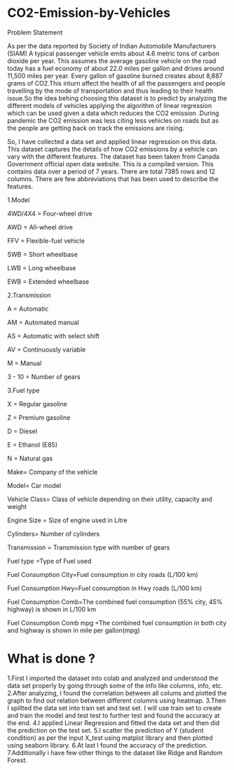 # CO2-Emission-by-Vehicles
Problem Statement

As per the data reported by Society of Indian Automobile Manufacturers (SIAM) A typical passenger vehicle emits about 4.6 metric tons of carbon dioxide per year. This assumes the average gasoline vehicle on the road today has a fuel economy of about 22.0 miles per gallon and drives around 11,500 miles per year. Every gallon of gasoline burned creates about 8,887 grams of CO2.This inturn affect the health of all the passengers and people travelling by the mode of transportation and thus leading to their health issue.So the idea behing choosing this dataset is to predict by analyzing the different models of vehicles applying the algorithm of linear regression which can be used given a data which reduces the CO2 emission .During pandemic the CO2 emission was less citing less vehicles on roads but as the people are getting back on track the emissions are rising.

So, I have collected a data set and applied linear regression on this data. This dataset captures the details of how CO2 emissions by a vehicle can vary with the different features. The dataset has been taken from Canada Government official open data website. This is a compiled version. This contains data over a period of 7 years. There are total 7385 rows and 12 columns. There are few abbreviations that has been used to describe the features.

1.Model 

4WD/4X4 = Four-wheel drive

AWD = All-wheel drive

FFV = Flexible-fuel vehicle

SWB = Short wheelbase

LWB = Long wheelbase

EWB = Extended wheelbase


2.Transmission

A = Automatic

AM = Automated manual

AS = Automatic with select shift

AV = Continuously variable

M = Manual

3 - 10 = Number of gears



3.Fuel type

X = Regular gasoline

Z = Premium gasoline

D = Diesel

E = Ethanol (E85)

N = Natural gas

Make= Company of the vehicle

Model= Car model

Vehicle Class= Class of vehicle depending on their utility, capacity and weight

Engine Size = Size of engine used in Litre

Cylinders= Number of cylinders

Transmission = Transmission type with number of gears

Fuel type =Type of Fuel used

Fuel Consumption City=Fuel consumption in city roads (L/100 km)

Fuel Consumption Hwy=Fuel consumption in Hwy roads (L/100 km)

Fuel Consumption Comb=The combined fuel consumption (55% city, 45% highway) is shown in L/100 km

Fuel Consumption Comb mpg =The combined fuel consumption in both city and highway is shown in mile per gallon(mpg)

# What is done ?
1.First I imported the dataset into colab and analyzed and understood the data set properly by going through some of the info like columns, info, etc.
2.After analyzing, I found the correlation between all colums and plotted the graph to find out relation between different columns using heatmap.
3.Then I spillted the data set into train set and test set. I will use train set to create and train the model and test test to further test and found the accuracy at the end.
4.I applied Linear Regression and fitted the data set and then did the prediction on the test set.
5.I scatter the prediction of Y (student condition) as per the input X_test using matplot library and then plotted using seaborn library.
6.At last I found the accuracy of the prediction.
7.Additionally i have few other things to the dataset like Ridge and Random Forest.
